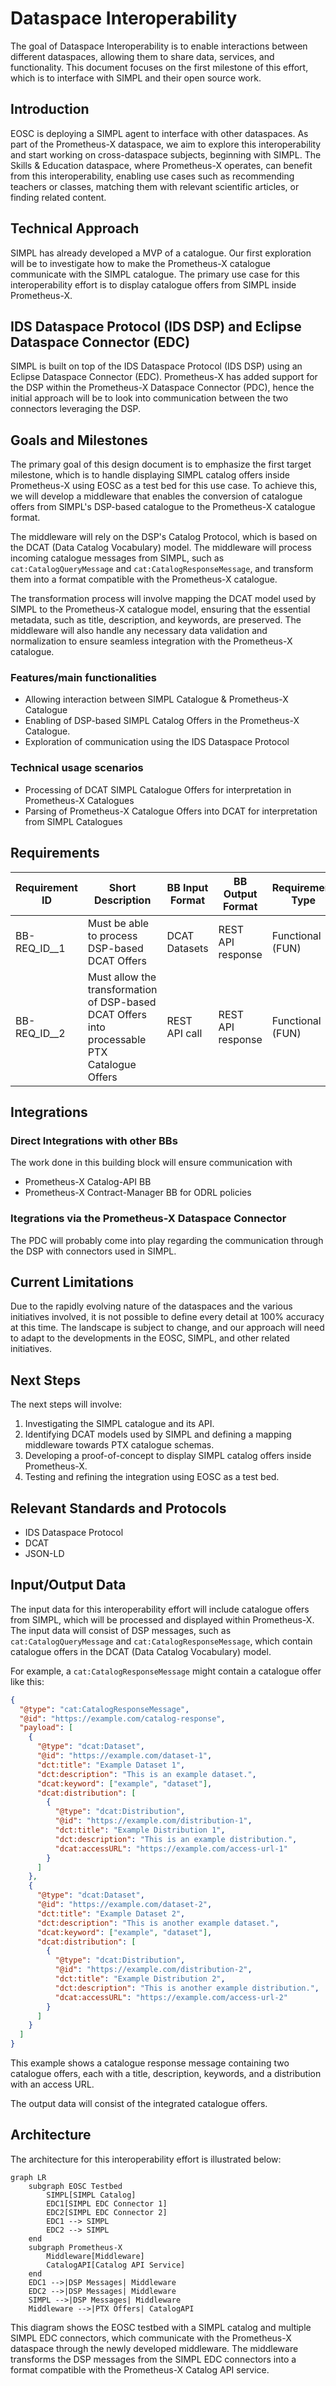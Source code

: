 # Dataspace Interoperability

The goal of Dataspace Interoperability is to enable interactions between different dataspaces, allowing them to share data, services, and functionality. This document focuses on the first milestone of this effort, which is to interface with SIMPL and their open source work.

## Introduction

EOSC is deploying a SIMPL agent to interface with other dataspaces. As part of the Prometheus-X dataspace, we aim to explore this interoperability and start working on cross-dataspace subjects, beginning with SIMPL. The Skills & Education dataspace, where Prometheus-X operates, can benefit from this interoperability, enabling use cases such as recommending teachers or classes, matching them with relevant scientific articles, or finding related content.

## Technical Approach

SIMPL has already developed a MVP of a catalogue. Our first exploration will be to investigate how to make the Prometheus-X catalogue communicate with the SIMPL catalogue. The primary use case for this interoperability effort is to display catalogue offers from SIMPL inside Prometheus-X.

## IDS Dataspace Protocol (IDS DSP) and Eclipse Dataspace Connector (EDC)

SIMPL is built on top of the IDS Dataspace Protocol (IDS DSP) using an Eclipse Dataspace Connector (EDC). Prometheus-X has added support for the DSP within the Prometheus-X Dataspace Connector (PDC), hence the initial approach will be to look into communication between the two connectors leveraging the DSP.

## Goals and Milestones

The primary goal of this design document is to emphasize the first target milestone, which is to handle displaying SIMPL catalog offers inside Prometheus-X using EOSC as a test bed for this use case. To achieve this, we will develop a middleware that enables the conversion of catalogue offers from SIMPL's DSP-based catalogue to the Prometheus-X catalogue format.

The middleware will rely on the DSP's Catalog Protocol, which is based on the DCAT (Data Catalog Vocabulary) model. The middleware will process incoming catalogue messages from SIMPL, such as `cat:CatalogQueryMessage` and `cat:CatalogResponseMessage`, and transform them into a format compatible with the Prometheus-X catalogue.

The transformation process will involve mapping the DCAT model used by SIMPL to the Prometheus-X catalogue model, ensuring that the essential metadata, such as title, description, and keywords, are preserved. The middleware will also handle any necessary data validation and normalization to ensure seamless integration with the Prometheus-X catalogue.

### Features/main functionalities

- Allowing interaction between SIMPL Catalogue & Prometheus-X Catalogue
- Enabling of DSP-based SIMPL Catalog Offers in the Prometheus-X Catalogue.
- Exploration of communication using the IDS Dataspace Protocol

### Technical usage scenarios

- Processing of DCAT SIMPL Catalogue Offers for interpretation in Prometheus-X Catalogues
- Parsing of Prometheus-X Catalogue Offers into DCAT for interpretation from SIMPL Catalogues

## Requirements

| Requirement ID | Short Description | BB Input Format | BB Output Format | Requirement Type |
| --- | --- | --- | --- | --- |
| BB-REQ_ID__1 | Must be able to process DSP-based DCAT Offers | DCAT Datasets | REST API response | Functional (FUN) |
| BB-REQ_ID__2 | Must allow the transformation of DSP-based DCAT Offers into processable PTX Catalogue Offers | REST API call | REST API response | Functional (FUN) |

## Integrations

### Direct Integrations with other BBs

The work done in this building block will ensure communication with
* Prometheus-X Catalog-API BB
* Prometheus-X Contract-Manager BB for ODRL policies

### Itegrations via the Prometheus-X Dataspace Connector

The PDC will probably come into play regarding the communication through the DSP with connectors used in SIMPL.

## Current Limitations

Due to the rapidly evolving nature of the dataspaces and the various initiatives involved, it is not possible to define every detail at 100% accuracy at this time. The landscape is subject to change, and our approach will need to adapt to the developments in the EOSC, SIMPL, and other related initiatives.

## Next Steps

The next steps will involve:

1. Investigating the SIMPL catalogue and its API.
2. Identifying DCAT models used by SIMPL and defining a mapping middleware towards PTX catalogue schemas.
3. Developing a proof-of-concept to display SIMPL catalog offers inside Prometheus-X.
4. Testing and refining the integration using EOSC as a test bed.

## Relevant Standards and Protocols

* IDS Dataspace Protocol
* DCAT
* JSON-LD

## Input/Output Data

The input data for this interoperability effort will include catalogue offers from SIMPL, which will be processed and displayed within Prometheus-X. The input data will consist of DSP messages, such as `cat:CatalogQueryMessage` and `cat:CatalogResponseMessage`, which contain catalogue offers in the DCAT (Data Catalog Vocabulary) model.

For example, a `cat:CatalogResponseMessage` might contain a catalogue offer like this:

```json
{
  "@type": "cat:CatalogResponseMessage",
  "@id": "https://example.com/catalog-response",
  "payload": [
    {
      "@type": "dcat:Dataset",
      "@id": "https://example.com/dataset-1",
      "dct:title": "Example Dataset 1",
      "dct:description": "This is an example dataset.",
      "dcat:keyword": ["example", "dataset"],
      "dcat:distribution": [
        {
          "@type": "dcat:Distribution",
          "@id": "https://example.com/distribution-1",
          "dct:title": "Example Distribution 1",
          "dct:description": "This is an example distribution.",
          "dcat:accessURL": "https://example.com/access-url-1"
        }
      ]
    },
    {
      "@type": "dcat:Dataset",
      "@id": "https://example.com/dataset-2",
      "dct:title": "Example Dataset 2",
      "dct:description": "This is another example dataset.",
      "dcat:keyword": ["example", "dataset"],
      "dcat:distribution": [
        {
          "@type": "dcat:Distribution",
          "@id": "https://example.com/distribution-2",
          "dct:title": "Example Distribution 2",
          "dct:description": "This is another example distribution.",
          "dcat:accessURL": "https://example.com/access-url-2"
        }
      ]
    }
  ]
}
```

This example shows a catalogue response message containing two catalogue offers, each with a title, description, keywords, and a distribution with an access URL.

The output data will consist of the integrated catalogue offers.

## Architecture

The architecture for this interoperability effort is illustrated below:

```mermaid
graph LR
    subgraph EOSC Testbed
        SIMPL[SIMPL Catalog]
        EDC1[SIMPL EDC Connector 1]
        EDC2[SIMPL EDC Connector 2]
        EDC1 --> SIMPL
        EDC2 --> SIMPL
    end
    subgraph Prometheus-X
        Middleware[Middleware]
        CatalogAPI[Catalog API Service]
    end
    EDC1 -->|DSP Messages| Middleware
    EDC2 -->|DSP Messages| Middleware
    SIMPL -->|DSP Messages| Middleware
    Middleware -->|PTX Offers| CatalogAPI
```

This diagram shows the EOSC testbed with a SIMPL catalog and multiple SIMPL EDC connectors, which communicate with the Prometheus-X dataspace through the newly developed middleware. The middleware transforms the DSP messages from the SIMPL EDC connectors into a format compatible with the Prometheus-X Catalog API service.
